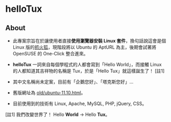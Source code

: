 # helloTux

## About

* 此專案宗旨在於讓使用者直接**使用瀏覽器安裝 Linux 套件**，換句話說這會是個 Linux 版的[抓火狐](http://gfx.tw/)，現階段將以 Ubuntu 的 AptURL 為主，後期會試著將 OpenSUSE 的 One-Click 整合進來。

* **helloTux** 一詞來自每個學程式的人都會寫到「Hello World」，而接觸 Linux 的人都知道其吉祥物的名稱是 Tux，於是「Hello Tux」就這樣誕生了！ [註1]

* 其中文名稱尚未定案，目前有「企鵝您好」、「塔克斯您好」...

* 舊版網址為 [old/ubuntu-11.10.html](http://hellotux.dev.drx.tw/old/ubuntu-11.10.html)。

* 目前使用到的技術有 Linux, Apache, MySQL, PHP, jQuery, CSS。

 [註1] 我們改變世界了！ Hello **World** →  Hello **Tux**。

